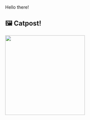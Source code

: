 Hello there!



## 🖼️ Catpost!

<sub>
    <img src="https://cdn2.thecatapi.com/images/ahi.jpg" height="256">
</sub>

